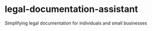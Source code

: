 # legal-documentation-assistant
Simplifying legal documentation for individuals and small businesses
